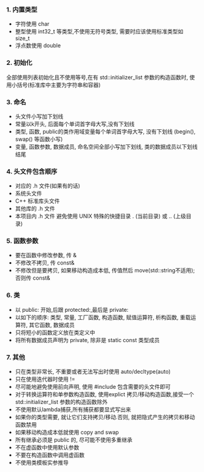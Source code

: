 ### 1. 内置类型

* 字符使用 char
* 整型使用 int32_t 等类型,不使用无符号类型, 需要时应该使用标准类型如 size_t
* 浮点数使用 double

### 2. 初始化

全部使用列表初始化且不使用等号,在有 std::initializer_list 参数的构造函数时,
使用小括号(标准库中主要为字符串和容器)

### 3. 命名

* 头文件小写加下划线
* 常量以k开头, 后面每个单词首字母大写,没有下划线
* 类型, 函数, public的类作用域变量每个单词首字母大写, 没有下划线
(begin(), swap() 等函数小写)
* 变量, 函数参数, 数据成员, 命名空间全部小写加下划线, 类的数据成员以下划线结尾

### 4. 头文件包含顺序

* 对应的 .h 文件(如果有的话)
* 系统头文件
* C++ 标准库头文件
* 其他库的 .h 文件
* 本项目内 .h 文件
避免使用 UNIX 特殊的快捷目录 . (当前目录) 或 .. (上级目录)

### 5. 函数参数

* 要在函数中修改参数, 传 &
* 不修改不拷贝, 传 const&
* 不修改但是要拷贝, 如果移动构造成本低, 传值然后 move(std::string不适用);否则传 const&

### 6. 类

* 以 public: 开始,后跟 protected:,最后是 private:
* 以如下的顺序: 类型, 常量, 工厂函数, 构造函数, 赋值运算符, 析构函数, 重载运算符, 其它函数, 数据成员
* 只将短小的函数定义放在类定义中
* 将所有数据成员声明为 private, 除非是 static const 类型成员

### 7. 其他

* 只在类型非常长, 不重要或者无法写出时使用 auto/decltype(auto)
* 只在使用迭代器时使用 !=
* 尽可能地避免使用前向声明, 使用 #include 包含需要的头文件即可
* 对于转换运算符和单参数构造函数, 使用explict
  拷贝/移动构造函数,接受一个 std::initializer_list 参数的构造函数除外
* 不使用默认lambda捕获,所有捕获都要显式写出来
* 如果你的类型需要, 就让它们支持拷贝/移动.否则, 就把隐式产生的拷贝和移动函数禁用
* 如果移动构造成本低就使用 copy and swap
* 所有继承必须是 public 的, 尽可能不使用多重继承
* 不在虚函数中使用默认参数
* 不要在构造函数中调用虚函数
* 不使用类模板实参推导